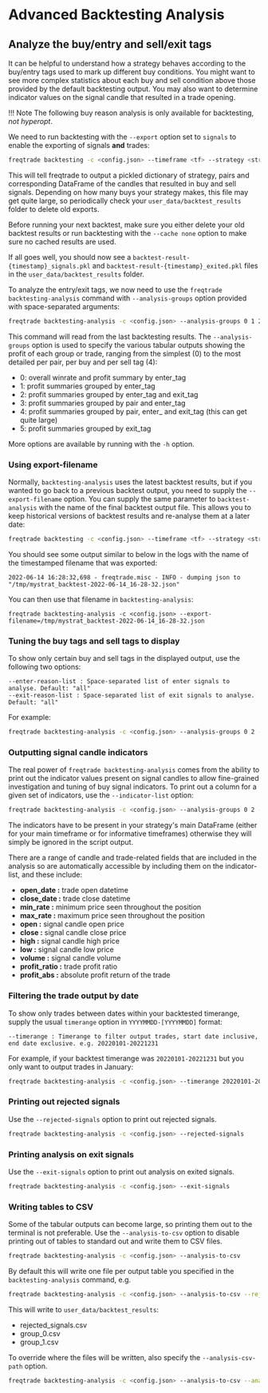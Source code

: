 # Advanced Backtesting Analysis

## Analyze the buy/entry and sell/exit tags

It can be helpful to understand how a strategy behaves according to the buy/entry tags used to
mark up different buy conditions. You might want to see more complex statistics about each buy and
sell condition above those provided by the default backtesting output. You may also want to
determine indicator values on the signal candle that resulted in a trade opening.

!!! Note
    The following buy reason analysis is only available for backtesting, *not hyperopt*.

We need to run backtesting with the `--export` option set to `signals` to enable the exporting of
signals **and** trades:

``` bash
freqtrade backtesting -c <config.json> --timeframe <tf> --strategy <strategy_name> --timerange=<timerange> --export=signals
```

This will tell freqtrade to output a pickled dictionary of strategy, pairs and corresponding
DataFrame of the candles that resulted in buy and sell signals.
Depending on how many buys your strategy makes, this file may get quite large, 
so periodically check your `user_data/backtest_results` folder to delete old exports.

Before running your next backtest, make sure you either delete your old backtest results or run
backtesting with the `--cache none` option to make sure no cached results are used.

If all goes well, you should now see a `backtest-result-{timestamp}_signals.pkl` and
`backtest-result-{timestamp}_exited.pkl` files in the `user_data/backtest_results` folder.

To analyze the entry/exit tags, we now need to use the `freqtrade backtesting-analysis` command
with `--analysis-groups` option provided with space-separated arguments:

``` bash
freqtrade backtesting-analysis -c <config.json> --analysis-groups 0 1 2 3 4 5
```

This command will read from the last backtesting results. The `--analysis-groups` option is
used to specify the various tabular outputs showing the profit of each group or trade,
ranging from the simplest (0) to the most detailed per pair, per buy and per sell tag (4):

* 0: overall winrate and profit summary by enter_tag
* 1: profit summaries grouped by enter_tag
* 2: profit summaries grouped by enter_tag and exit_tag
* 3: profit summaries grouped by pair and enter_tag
* 4: profit summaries grouped by pair, enter_ and exit_tag (this can get quite large)
* 5: profit summaries grouped by exit_tag

More options are available by running with the `-h` option.

### Using export-filename

Normally, `backtesting-analysis` uses the latest backtest results, but if you wanted to go
back to a previous backtest output, you need to supply the `--export-filename` option.
You can supply the same parameter to `backtest-analysis` with the name of the final backtest
output file. This allows you to keep historical versions of backtest results and re-analyse
them at a later date:

``` bash
freqtrade backtesting -c <config.json> --timeframe <tf> --strategy <strategy_name> --timerange=<timerange> --export=signals --export-filename=/tmp/mystrat_backtest.json
```

You should see some output similar to below in the logs with the name of the timestamped
filename that was exported:

```
2022-06-14 16:28:32,698 - freqtrade.misc - INFO - dumping json to "/tmp/mystrat_backtest-2022-06-14_16-28-32.json"
```

You can then use that filename in `backtesting-analysis`:

```
freqtrade backtesting-analysis -c <config.json> --export-filename=/tmp/mystrat_backtest-2022-06-14_16-28-32.json
```

### Tuning the buy tags and sell tags to display

To show only certain buy and sell tags in the displayed output, use the following two options:

```
--enter-reason-list : Space-separated list of enter signals to analyse. Default: "all"
--exit-reason-list : Space-separated list of exit signals to analyse. Default: "all"
```

For example:

```bash
freqtrade backtesting-analysis -c <config.json> --analysis-groups 0 2 --enter-reason-list enter_tag_a enter_tag_b --exit-reason-list roi custom_exit_tag_a stop_loss
```

### Outputting signal candle indicators

The real power of `freqtrade backtesting-analysis` comes from the ability to print out the indicator
values present on signal candles to allow fine-grained investigation and tuning of buy signal
indicators. To print out a column for a given set of indicators, use the `--indicator-list`
option:

```bash
freqtrade backtesting-analysis -c <config.json> --analysis-groups 0 2 --enter-reason-list enter_tag_a enter_tag_b --exit-reason-list roi custom_exit_tag_a stop_loss --indicator-list rsi rsi_1h bb_lowerband ema_9 macd macdsignal
```

The indicators have to be present in your strategy's main DataFrame (either for your main
timeframe or for informative timeframes) otherwise they will simply be ignored in the script
output.

There are a range of candle and trade-related fields that are included in the analysis so are 
automatically accessible by including them on the indicator-list, and these include:

- **open_date     :** trade open datetime
- **close_date    :** trade close datetime
- **min_rate      :** minimum price seen throughout the position
- **max_rate      :** maximum price seen throughout the position
- **open          :** signal candle open price
- **close         :** signal candle close price
- **high          :** signal candle high price
- **low           :** signal candle low price
- **volume        :** signal candle volume
- **profit_ratio  :** trade profit ratio
- **profit_abs    :** absolute profit return of the trade 


### Filtering the trade output by date

To show only trades between dates within your backtested timerange, supply the usual `timerange` option in `YYYYMMDD-[YYYYMMDD]` format:

```
--timerange : Timerange to filter output trades, start date inclusive, end date exclusive. e.g. 20220101-20221231
```

For example, if your backtest timerange was `20220101-20221231` but you only want to output trades in January:

```bash
freqtrade backtesting-analysis -c <config.json> --timerange 20220101-20220201
```

### Printing out rejected signals

Use the `--rejected-signals` option to print out rejected signals.

```bash
freqtrade backtesting-analysis -c <config.json> --rejected-signals
```

### Printing analysis on exit signals

Use the `--exit-signals` option to print out analysis on exited signals.

```bash
freqtrade backtesting-analysis -c <config.json> --exit-signals
```

### Writing tables to CSV

Some of the tabular outputs can become large, so printing them out to the terminal is not preferable.
Use the `--analysis-to-csv` option to disable printing out of tables to standard out and write them to CSV files.

```bash
freqtrade backtesting-analysis -c <config.json> --analysis-to-csv
```

By default this will write one file per output table you specified in the `backtesting-analysis` command, e.g.

```bash
freqtrade backtesting-analysis -c <config.json> --analysis-to-csv --rejected-signals --analysis-groups 0 1
```

This will write to `user_data/backtest_results`:

* rejected_signals.csv
* group_0.csv
* group_1.csv

To override where the files will be written, also specify the `--analysis-csv-path` option.

```bash
freqtrade backtesting-analysis -c <config.json> --analysis-to-csv --analysis-csv-path another/data/path/
```
